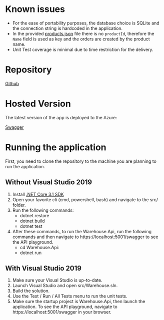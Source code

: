 # Known issues

- For the ease of portability purposes, the database choice is SQLite and the connection string is hardcoded in the application.
- In the provided [products.json](https://github.com/mennankara/warehouse/blob/master/assignment/products.json) file there is no `productId`, therefore the `Name` field is used as key and the orders are created by the product name.
- Unit Test coverage is minimal due to time restriction for the delivery.

# Repository

[Github](https://github.com/mennankara/warehouse)

# Hosted Version

The latest version of the app is deployed to the Azure: 

[Swagger](https://warehouseapimmk.azurewebsites.net/swagger/index.html)

# Running the application

First, you need to clone the repository to the machine you are planning to run the application.

## Without Visual Studio 2019

1. Install [.NET Core 3.1 SDK](https://dotnet.microsoft.com/download/dotnet-core/3.1)
2. Open your favorite cli (cmd, powershell, bash) and navigate to the src/ folder.
3. Run the following commands:
    - dotnet restore
    - dotnet build
    - dotnet test
4. After these commands, to run the Warehouse.Api, run the following commands and then navigate to https://localhost:5001/swagger to see the API playground.
    - cd Warehouse.Api:
    - dotnet run

## With Visual Studio 2019
1. Make sure your Visual Studio is up-to-date.
3. Launch Visual Studio and open src/Warehouse.sln.
4. Build the solution.
4. Use the Test / Run / All Tests menu to run the unit tests.
5. Make sure the startup project is Warehouse.Api, then launch the application. To see the API playground, navigate to https://localhost:5001/swagger in your browser.
